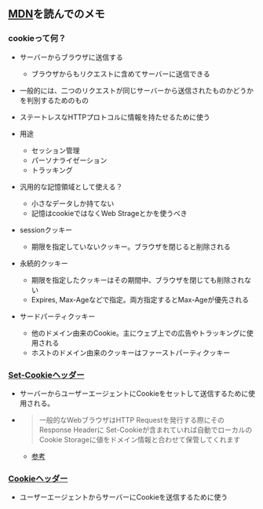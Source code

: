 ## [MDN](https://developer.mozilla.org/ja/docs/Web/HTTP/Cookies)を読んでのメモ
### cookieって何？
- サーバーからブラウザに送信する
  - ブラウザからもリクエストに含めてサーバーに送信できる
- 一般的には、二つのリクエストが同じサーバーから送信されたものかどうかを判別するためのもの
- ステートレスなHTTPプロトコルに情報を持たせるために使う
- 用途
  - セッション管理
  - パーソナライゼーション
  - トラッキング
- 汎用的な記憶領域として使える？
  - 小さなデータしか持てない
  - 記憶はcookieではなくWeb Strageとかを使うべき

- sessionクッキー
  - 期限を指定していないクッキー。ブラウザを閉じると削除される
- 永続的クッキー
  - 期限を指定したクッキーはその期間中、ブラウザを閉じても削除されない
  - Expires, Max-Ageなどで指定。両方指定するとMax-Ageが優先される

- サードパーティクッキー
  - 他のドメイン由来のCookie。主にウェブ上での広告やトラッキングに使用される
  - ホストのドメイン由来のクッキーはファーストパーティクッキー

### [Set-Cookieヘッダー](https://developer.mozilla.org/ja/docs/Web/HTTP/Headers/Set-Cookie)

- サーバーからユーザーエージェントにCookieをセットして送信するために使用される。
- > 一般的なWebブラウザはHTTP Requestを発行する際にそのResponse Headerに Set-Cookieが含まれていれば自動でローカルのCookie Storageに値をドメイン情報と合わせて保管してくれます
  - [参考](https://blog.andoshin11.me/posts/cookie-forwarding-on-ssr)

### [Cookieヘッダー](https://developer.mozilla.org/ja/docs/Web/HTTP/Headers/Cookie)
- ユーザーエージェントからサーバーにCookieを送信するために使う
